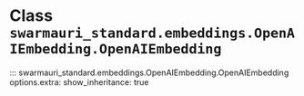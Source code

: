 # Class `swarmauri_standard.embeddings.OpenAIEmbedding.OpenAIEmbedding`

::: swarmauri_standard.embeddings.OpenAIEmbedding.OpenAIEmbedding
    options.extra:
      show_inheritance: true

